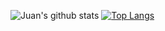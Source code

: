 ![Juan's github stats](https://github-readme-stats.vercel.app/api?username=JuanGdelaCruz&count_private=true&hide=prs,issues,contribs)
[![Top Langs](https://github-readme-stats.vercel.app/api/top-langs/?username=JuanGdelaCruz&langs_count=8&layout=compact)](https://github.com/JuanGdelaCruz/)
